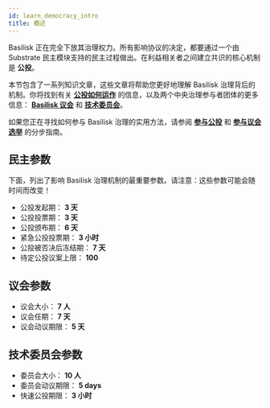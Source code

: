 ```yaml
---
id: learn_democracy_intro
title: 概述
---
```


Basilisk 正在完全下放其治理权力。所有影响协议的决定，都要通过一个由 Substrate 民主模块支持的民主过程做出。在利益相关者之间建立共识的核心机制是 **公投**。

本节包含了一系列知识文章，这些文章将帮助您更好地理解 Basilisk 治理背后的机制。你将找到有关 **[公投如何运作](/learn_democracy_referenda)** 的信息，以及两个中央治理参与者团体的更多信息： **[Basilisk 议会](/learn_democracy_council)** 和 **[技术委员会](/learn_democracy_technical_committee)**。

如果您正在寻找如何参与 Basilisk 治理的实用方法，请参阅 **[参与公投](/howto_democracy_referenda)** 和 **[参与议会选举](/howto_democracy_council_elections)** 的分步指南。

## 民主参数

下面，列出了影响 Basilisk 治理机制的最重要参数。请注意：这些参数可能会随时间而改变！

* 公投发起期： **3 天**
* 公投投票期： **3 天**
* 公投颁布期： **6 天**
* 紧急公投投票期： **3 小时**
* 公投被否决后冻结期： **7 天**
* 待定公投议案上限： **100**

## 议会参数
* 议会大小： **7 人**
* 议会任期： **7 天**
* 议会动议期限： **5 天**

## 技术委员会参数
* 委员会大小： **10 人**
* 委员会动议期限： **5 days**
* 快速公投期限： **3 小时**
